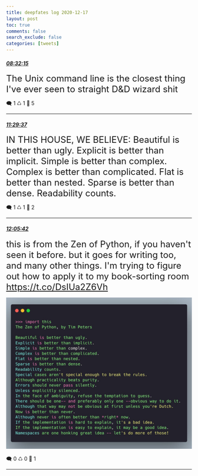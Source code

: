 ```yaml
---
title: deepfates log 2020-12-17
layout: post
toc: true
comments: false
search_exclude: false
categories: [tweets]
---
```



#### <a href = "https://twitter.com/deepfates/status/1339594265018552324">*08:32:15*</a>

<font size="5">The Unix command line is the closest thing I've ever seen to straight D&amp;D wizard shit</font>



🗨️ 1 ♺ 1 🤍  5   

---
    
#### <a href = "https://twitter.com/deepfates/status/1339638897957949440">*11:29:37*</a>

<font size="5">IN THIS HOUSE, WE BELIEVE:  Beautiful is better than ugly.  Explicit is better than implicit.  Simple is better than complex.  Complex is better than complicated.  Flat is better than nested. Sparse is better than dense.  Readability counts.</font>



🗨️ 1 ♺ 1 🤍  2   

---
    
#### <a href = "https://twitter.com/deepfates/status/1339647978114404352">*12:05:42*</a>

<font size="5">this is from the Zen of Python, if you haven't seen it before. but it goes for writing too, and many other things.   I'm trying to figure out how to apply it to my book-sorting room  https://t.co/DsIUa2Z6Vh</font>

![image from twitter](/images/from_twitter/EpdivAcUcAEdvOb.jpg)


🗨️ 0 ♺ 0 🤍  1   

---
    
            


